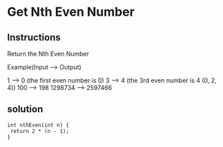 # Get Nth Even Number

## Instructions

Return the Nth Even Number

Example(Input --> Output)

1 --> 0 (the first even number is 0)
3 --> 4 (the 3rd even number is 4 (0, 2, 4))
100 --> 198
1298734 --> 2597466

## solution

```
int nthEven(int n) {
 return 2 * (n - 1);
}
```
